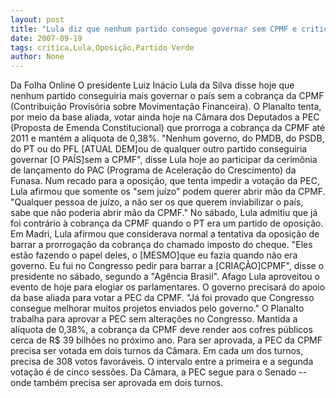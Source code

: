 ```yaml
---
layout: post
title: "Lula diz que nenhum partido consegue governar sem CPMF e critica oposição "
date: 2007-09-19
tags: crítica,Lula,Oposição,Partido Verde
author: None
---
```

Da Folha Online
O presidente Luiz In&aacute;cio Lula da Silva disse hoje que nenhum partido conseguiria mais governar o pa&iacute;s sem a cobran&ccedil;a da CPMF (Contribui&ccedil;&atilde;o Provis&oacute;ria sobre Movimenta&ccedil;&atilde;o Financeira). O Planalto tenta, por meio da base aliada, votar ainda hoje na C&acirc;mara dos Deputados a PEC (Proposta de Emenda Constitucional) que prorroga a cobran&ccedil;a da CPMF at&eacute; 2011 e mant&eacute;m a al&iacute;quota de 0,38%. 
&quot;Nenhum governo, do PMDB, do PSDB, do PT ou do PFL [ATUAL DEM]ou de qualquer outro partido conseguiria governar [O PA&Iacute;S]sem a CPMF&quot;, disse Lula hoje ao participar da cerim&ocirc;nia de lan&ccedil;amento do PAC (Programa de Acelera&ccedil;&atilde;o do Crescimento) da Funasa. 
Num recado para a oposi&ccedil;&atilde;o, que tenta impedir a vota&ccedil;&atilde;o da PEC, Lula afirmou que somente os &quot;sem ju&iacute;zo&quot; podem querer abrir m&atilde;o da CPMF. &quot;Qualquer pessoa de ju&iacute;zo, a n&atilde;o ser os que querem inviabilizar o pa&iacute;s, sabe que n&atilde;o poderia abrir m&atilde;o da CPMF.&quot; 
No s&aacute;bado, Lula admitiu que j&aacute; foi contr&aacute;rio &agrave; cobran&ccedil;a da CPMF quando o PT era um partido de oposi&ccedil;&atilde;o. Em Madri, Lula afirmou que considerava normal a tentativa da oposi&ccedil;&atilde;o de barrar a prorroga&ccedil;&atilde;o da cobran&ccedil;a do chamado imposto do cheque. 
&quot;Eles est&atilde;o fazendo o papel deles, o [MESMO]que eu fazia quando n&atilde;o era governo. Eu fui no Congresso pedir para barrar a [CRIA&Ccedil;&Atilde;O]CPMF&quot;, disse o presidente no s&aacute;bado, segundo a &quot;Ag&ecirc;ncia Brasil&quot;. 
Afago 
Lula aproveitou o evento de hoje para elogiar os parlamentares. O governo precisar&aacute; do apoio da base aliada para votar a PEC da CPMF. &quot;J&aacute; foi provado que Congresso consegue melhorar muitos projetos enviados pelo governo.&quot; 
O Planalto trabalha para aprovar a PEC sem altera&ccedil;&otilde;es no Congresso. Mantida a al&iacute;quota de 0,38%, a cobran&ccedil;a da CPMF deve render aos cofres p&uacute;blicos cerca de R$ 39 bilh&otilde;es no pr&oacute;ximo ano. 
Para ser aprovada, a PEC da CPMF precisa ser votada em dois turnos da C&acirc;mara. Em cada um dos turnos, precisa de 308 votos favor&aacute;veis. O intervalo entre a primeira e a segunda vota&ccedil;&atilde;o &eacute; de cinco sess&otilde;es. Da C&acirc;mara, a PEC segue para o Senado --onde tamb&eacute;m precisa ser aprovada em dois turnos. 